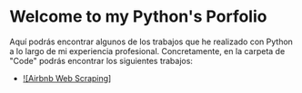 # Welcome to my Python's Porfolio

Aquí podrás encontrar algunos de los trabajos que he realizado con Python a lo largo de mi experiencia profesional. 
Concretamente, en la carpeta de "Code" podrás encontrar los siguientes trabajos:

- [![Airbnb Web Scraping]]([https://www.linkedin.com/in/pablofdezmesa/](https://github.com/pfdezmesa/Python_Porfolio/blob/main/Code/Airbnb%20Web%20Scraping.ipynb)https://github.com/pfdezmesa/Python_Porfolio/blob/main/Code/Airbnb%20Web%20Scraping.ipynb)
